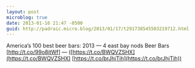 ```yaml
---
layout: post
microblog: true
date: 2013-01-16 21:47 -0500
guid: http://padraic.micro.blog/2013/01/17/t291738545503219712.html
---
```

America’s 100 best beer bars: 2013 —  4 east bay nods Beer Bars [http://t.co/99o8itWf] — ([https://t.co/BWQVZSHX](https://t.co/BWQVZSHX) [https://t.co/brJhjTih](https://t.co/brJhjTih))
